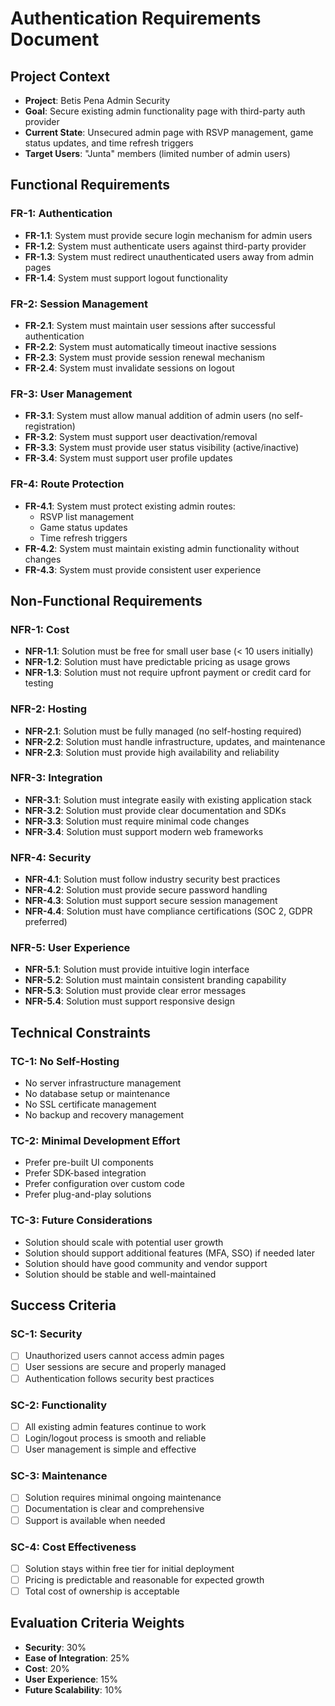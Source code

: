 # Authentication Requirements Document

## Project Context
- **Project**: Betis Pena Admin Security
- **Goal**: Secure existing admin functionality page with third-party auth provider
- **Current State**: Unsecured admin page with RSVP management, game status updates, and time refresh triggers
- **Target Users**: "Junta" members (limited number of admin users)

## Functional Requirements

### FR-1: Authentication
- **FR-1.1**: System must provide secure login mechanism for admin users
- **FR-1.2**: System must authenticate users against third-party provider
- **FR-1.3**: System must redirect unauthenticated users away from admin pages
- **FR-1.4**: System must support logout functionality

### FR-2: Session Management
- **FR-2.1**: System must maintain user sessions after successful authentication
- **FR-2.2**: System must automatically timeout inactive sessions
- **FR-2.3**: System must provide session renewal mechanism
- **FR-2.4**: System must invalidate sessions on logout

### FR-3: User Management
- **FR-3.1**: System must allow manual addition of admin users (no self-registration)
- **FR-3.2**: System must support user deactivation/removal
- **FR-3.3**: System must provide user status visibility (active/inactive)
- **FR-3.4**: System must support user profile updates

### FR-4: Route Protection
- **FR-4.1**: System must protect existing admin routes:
  - RSVP list management
  - Game status updates
  - Time refresh triggers
- **FR-4.2**: System must maintain existing admin functionality without changes
- **FR-4.3**: System must provide consistent user experience

## Non-Functional Requirements

### NFR-1: Cost
- **NFR-1.1**: Solution must be free for small user base (< 10 users initially)
- **NFR-1.2**: Solution must have predictable pricing as usage grows
- **NFR-1.3**: Solution must not require upfront payment or credit card for testing

### NFR-2: Hosting
- **NFR-2.1**: Solution must be fully managed (no self-hosting required)
- **NFR-2.2**: Solution must handle infrastructure, updates, and maintenance
- **NFR-2.3**: Solution must provide high availability and reliability

### NFR-3: Integration
- **NFR-3.1**: Solution must integrate easily with existing application stack
- **NFR-3.2**: Solution must provide clear documentation and SDKs
- **NFR-3.3**: Solution must require minimal code changes
- **NFR-3.4**: Solution must support modern web frameworks

### NFR-4: Security
- **NFR-4.1**: Solution must follow industry security best practices
- **NFR-4.2**: Solution must provide secure password handling
- **NFR-4.3**: Solution must support secure session management
- **NFR-4.4**: Solution must have compliance certifications (SOC 2, GDPR preferred)

### NFR-5: User Experience
- **NFR-5.1**: Solution must provide intuitive login interface
- **NFR-5.2**: Solution must maintain consistent branding capability
- **NFR-5.3**: Solution must provide clear error messages
- **NFR-5.4**: Solution must support responsive design

## Technical Constraints

### TC-1: No Self-Hosting
- No server infrastructure management
- No database setup or maintenance
- No SSL certificate management
- No backup and recovery management

### TC-2: Minimal Development Effort
- Prefer pre-built UI components
- Prefer SDK-based integration
- Prefer configuration over custom code
- Prefer plug-and-play solutions

### TC-3: Future Considerations
- Solution should scale with potential user growth
- Solution should support additional features (MFA, SSO) if needed later
- Solution should have good community and vendor support
- Solution should be stable and well-maintained

## Success Criteria

### SC-1: Security
- [ ] Unauthorized users cannot access admin pages
- [ ] User sessions are secure and properly managed
- [ ] Authentication follows security best practices

### SC-2: Functionality
- [ ] All existing admin features continue to work
- [ ] Login/logout process is smooth and reliable
- [ ] User management is simple and effective

### SC-3: Maintenance
- [ ] Solution requires minimal ongoing maintenance
- [ ] Documentation is clear and comprehensive
- [ ] Support is available when needed

### SC-4: Cost Effectiveness
- [ ] Solution stays within free tier for initial deployment
- [ ] Pricing is predictable and reasonable for expected growth
- [ ] Total cost of ownership is acceptable

## Evaluation Criteria Weights
- **Security**: 30%
- **Ease of Integration**: 25%
- **Cost**: 20%
- **User Experience**: 15%
- **Future Scalability**: 10%

